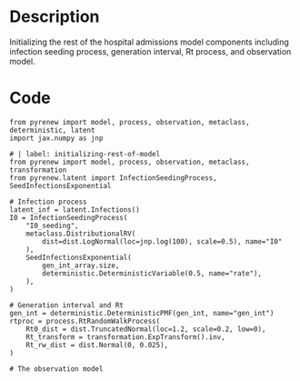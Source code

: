 # Description
Initializing the rest of the hospital admissions model components including infection seeding process, generation interval, Rt process, and observation model.

# Code
```
from pyrenew import model, process, observation, metaclass, deterministic, latent
import jax.numpy as jnp

# | label: initializing-rest-of-model
from pyrenew import model, process, observation, metaclass, transformation
from pyrenew.latent import InfectionSeedingProcess, SeedInfectionsExponential

# Infection process
latent_inf = latent.Infections()
I0 = InfectionSeedingProcess(
    "I0_seeding",
    metaclass.DistributionalRV(
        dist=dist.LogNormal(loc=jnp.log(100), scale=0.5), name="I0"
    ),
    SeedInfectionsExponential(
        gen_int_array.size,
        deterministic.DeterministicVariable(0.5, name="rate"),
    ),
)

# Generation interval and Rt
gen_int = deterministic.DeterministicPMF(gen_int, name="gen_int")
rtproc = process.RtRandomWalkProcess(
    Rt0_dist = dist.TruncatedNormal(loc=1.2, scale=0.2, low=0),
    Rt_transform = transformation.ExpTransform().inv,
    Rt_rw_dist = dist.Normal(0, 0.025),
)

# The observation model

```
